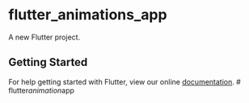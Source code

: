 # flutter_animations_app

A new Flutter project.

## Getting Started

For help getting started with Flutter, view our online
[documentation](https://flutter.io/).
#   f l u t t e r _ a n i m a t i o n _ a p p  
 